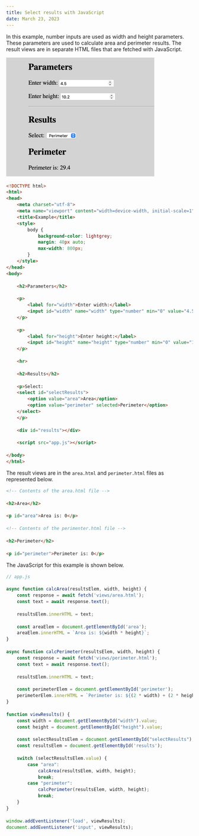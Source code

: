 ```yaml
---
title: Select results with JavaScript
date: March 23, 2023
---
```


In this example, number inputs are used as width and height parameters. These parameters are used to calculate area and perimeter results. The result views are in separate HTML files that are fetched with JavaScript.

<img src="../../assets/images/javascript-select-results.png" style="max-width:400px;" alt="select results">

```html
<!DOCTYPE html>
<html>
<head>
    <meta charset="utf-8">
    <meta name="viewport" content="width=device-width, initial-scale=1">
    <title>Example</title>
    <style>
        body {
            background-color: lightgrey;
            margin: 40px auto;
            max-width: 800px;
        }
    </style>
</head>
<body>

    <h2>Parameters</h2>

    <p>
        <label for="width">Enter width:</label>
        <input id="width" name="width" type="number" min="0" value="4.5">
    </p>

    <p>
        <label for="height">Enter height:</label>
        <input id="height" name="height" type="number" min="0" value="10.2">
    </p>

    <hr>

    <h2>Results</h2>

    <p>Select:
    <select id="selectResults">
        <option value="area">Area</option>
        <option value="perimeter" selected>Perimeter</option>
    </select>
    </p>

    <div id="results"></div>

    <script src="app.js"></script>

</body>
</html>
```

The result views are in the `area.html` and `perimeter.html` files as represented below.

```html
<!-- Contents of the area.html file -->

<h2>Area</h2>

<p id="area">Area is: 0</p>

<!-- Contents of the perimenter.html file -->

<h2>Perimeter</h2>

<p id="perimeter">Perimeter is: 0</p>
```

The JavaScript for this example is shown below.

```javascript
// app.js

async function calcArea(resultsElem, width, height) {
    const response = await fetch('views/area.html');
    const text = await response.text();

    resultsElem.innerHTML = text;

    const areaElem = document.getElementById('area');
    areaElem.innerHTML = `Area is: ${width * height}`;
}

async function calcPerimeter(resultsElem, width, height) {
    const response = await fetch('views/perimeter.html');
    const text = await response.text();

    resultsElem.innerHTML = text;

    const perimeterElem = document.getElementById('perimeter');
    perimeterElem.innerHTML = `Perimeter is: ${(2 * width) + (2 * height)}`;
}

function viewResults() {
    const width = document.getElementById("width").value;
    const height = document.getElementById("height").value;

    const selectResultsElem = document.getElementById("selectResults");
    const resultsElem = document.getElementById('results');

    switch (selectResultsElem.value) {
        case "area":
            calcArea(resultsElem, width, height);
            break;
        case "perimeter":
            calcPerimeter(resultsElem, width, height);
            break;
    }
}

window.addEventListener('load', viewResults);
document.addEventListener('input', viewResults);
```
